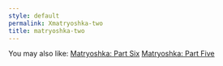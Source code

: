 ```yaml
---
style: default
permalink: Xmatryoshka-two
title: matryoshka-two
---
```

You may also like:
[Matryoshka: Part Six](http://scp-wiki.net/matryoshka-six)
[Matryoshka: Part Five](http://scp-wiki.net/matryoshka-five)